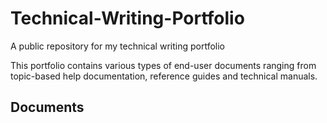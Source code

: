 # Technical-Writing-Portfolio
A public repository for my technical writing portfolio

This portfolio contains various types of end-user documents ranging from topic-based help documentation, reference guides and technical manuals.

## Documents
  
